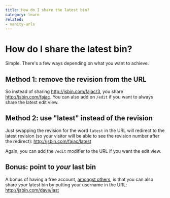 ```yaml
---
title: How do I share the latest bin?
category: learn
related:
- vanity-urls
---
```

# How do I share the latest bin?

Simple. There's a few ways depending on what you want to achieve.

## Method 1: remove the revision from the URL

So instead of sharing http://jsbin.com/fajac/3, you share http://jsbin.com/fajac. You can also add on `/edit` if you want to always share the latest edit view.

## Method 2: use "latest" instead of the revision

Just swapping the revision for the word `latest` in the URL will redirect to the latest revision (so your visitor will be able to see the revision number after the redirect): http://jsbin.com/fajac/latest

Again, you can add the `/edit` modifier to the URL if you want the edit view.

## Bonus: point to *your* last bin

A bonus of having a free account, [amongst others](/help/why-register), is that you can also share *your* latest bin by putting your username in the URL: http://jsbin.com/dave/last
